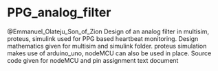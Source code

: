 # PPG_analog_filter
@Emmanuel_Olateju_Son_of_Zion
Design of an analog filter in multisim, proteus, simulink used for PPG based heartbeat monitoring. Design mathematics given for multisim and simulink folder. proteus simulation makes use of arduino_uno, nodeMCU can also be used in place. Source code given for nodeMCU and pin assignment text document